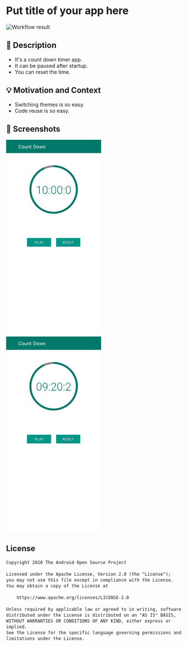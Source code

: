 # Put title of your app here

<!--- Replace <OWNER> with your Github Username and <REPOSITORY> with the name of your repository. -->
<!--- You can find both of these in the url bar when you open your repository in github. -->
![Workflow result](https://github.com/zhaopengpeng025/CountDownTimer/workflows/Check/badge.svg)


## :scroll: Description
<!--- Describe your app in one or two sentences -->
- It's a count down timer app.
- It can be paused after startup.
- You can reset the time.


## :bulb: Motivation and Context
<!--- Optionally point readers to interesting parts of your submission. -->
<!--- What are you especially proud of? -->
- Switching themes is so easy.
- Code reuse is so easy.


## :camera_flash: Screenshots
<!-- You can add more screenshots here if you like -->
<img src="/results/screenshot_1.png" width="260">&emsp;<img src="/results/screenshot_2.png" width="260">

## License
```
Copyright 2020 The Android Open Source Project

Licensed under the Apache License, Version 2.0 (the "License");
you may not use this file except in compliance with the License.
You may obtain a copy of the License at

    https://www.apache.org/licenses/LICENSE-2.0

Unless required by applicable law or agreed to in writing, software
distributed under the License is distributed on an "AS IS" BASIS,
WITHOUT WARRANTIES OR CONDITIONS OF ANY KIND, either express or implied.
See the License for the specific language governing permissions and
limitations under the License.
```
